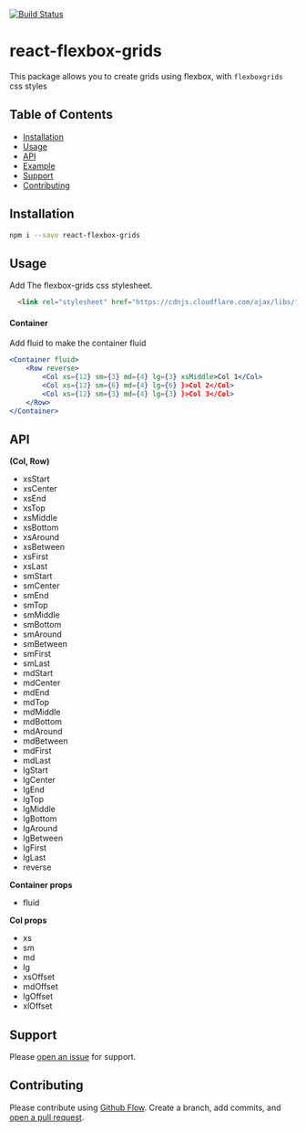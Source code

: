 [![Build Status](https://travis-ci.org/webdeveloperpr/react-flexbox-grids.svg?branch=master)](https://travis-ci.org/webdeveloperpr/react-flexbox-grids)
# react-flexbox-grids

This package allows you to create grids using flexbox, with `flexboxgrids` css styles

## Table of Contents

- [Installation](#installation)
- [Usage](#usage)
- [API](#api)
- [Example](#example)
- [Support](#support)
- [Contributing](#contributing)

## Installation

```sh
npm i --save react-flexbox-grids
```

## Usage

Add The flexbox-grids css stylesheet.

```html
  <link rel="stylesheet" href="https://cdnjs.cloudflare.com/ajax/libs/flexboxgrid/6.3.1/flexboxgrid.css">
```

#### Container
Add fluid to make the container fluid

```jsx
<Container fluid>
    <Row reverse>
        <Col xs={12} sm={3} md={4} lg={3} xsMiddle>Col 1</Col>
        <Col xs={12} sm={6} md={4} lg={6} }>Col 2</Col>
        <Col xs={12} sm={3} md={4} lg={3} }>Col 3</Col>
    </Row>
</Container>
```


## API

**(Col, Row)**
- xsStart
- xsCenter
- xsEnd
- xsTop
- xsMiddle
- xsBottom
- xsAround
- xsBetween
- xsFirst
- xsLast
- smStart
- smCenter
- smEnd
- smTop
- smMiddle
- smBottom
- smAround
- smBetween
- smFirst
- smLast
- mdStart
- mdCenter
- mdEnd
- mdTop
- mdMiddle
- mdBottom
- mdAround
- mdBetween
- mdFirst
- mdLast
- lgStart
- lgCenter
- lgEnd
- lgTop
- lgMiddle
- lgBottom
- lgAround
- lgBetween
- lgFirst
- lgLast
- reverse

**Container props**
- fluid

**Col props**
- xs
- sm
- md
- lg
- xsOffset
- mdOffset
- lgOffset
- xlOffset

## Support

Please [open an issue](https://github.com/webdeveloperpr/react-flexbox-grids/issues) for support.

## Contributing

Please contribute using [Github Flow](https://guides.github.com/introduction/flow/). Create a branch, add commits, and [open a pull request](https://github.com/webdeveloperpr/react-flexbox-grids/pulls).

